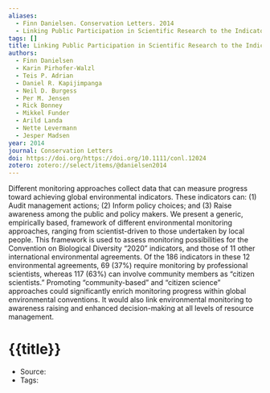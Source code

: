 ```yaml
---
aliases:
  - Finn Danielsen. Conservation Letters. 2014
  - Linking Public Participation in Scientific Research to the Indicators and Needs of International Environmental Agreements
tags: []
title: Linking Public Participation in Scientific Research to the Indicators and Needs of International Environmental Agreements
authors:
  - Finn Danielsen
  - Karin Pirhofer‐Walzl
  - Teis P. Adrian
  - Daniel R. Kapijimpanga
  - Neil D. Burgess
  - Per M. Jensen
  - Rick Bonney
  - Mikkel Funder
  - Arild Landa
  - Nette Levermann
  - Jesper Madsen
year: 2014
journal: Conservation Letters
doi: https://doi.org/https://doi.org/10.1111/conl.12024
zotero: zotero://select/items/@danielsen2014
---
```

<!-- START_ABSTRACT -->
Different monitoring approaches collect data that can measure progress toward achieving global environmental indicators. These indicators can: (1) Audit management actions; (2) Inform policy choices; and (3) Raise awareness among the public and policy makers. We present a generic, empirically based, framework of different environmental monitoring approaches, ranging from scientist-driven to those undertaken by local people. This framework is used to assess monitoring possibilities for the Convention on Biological Diversity “2020” indicators, and those of 11 other international environmental agreements. Of the 186 indicators in these 12 environmental agreements, 69 (37%) require monitoring by professional scientists, whereas 117 (63%) can involve community members as “citizen scientists.” Promoting “community-based” and “citizen science” approaches could significantly enrich monitoring progress within global environmental conventions. It would also link environmental monitoring to awareness raising and enhanced decision-making at all levels of resource management.
<!-- END_ABSTRACT -->

<!-- START_TEMPLATE -->
# {{title}}

- Source:
- Tags: 
<!-- END_TEMPLATE -->